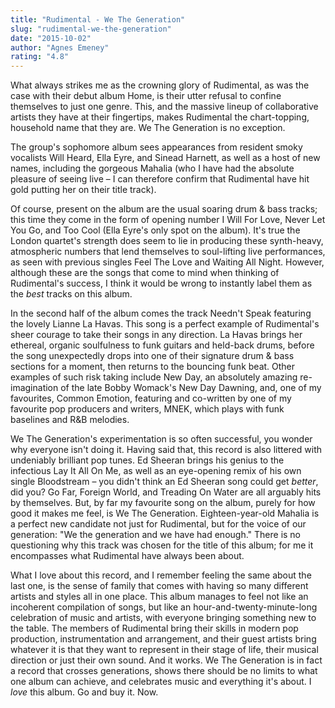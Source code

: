 ```yaml
---
title: "Rudimental - We The Generation"
slug: "rudimental-we-the-generation"
date: "2015-10-02"
author: "Agnes Emeney"
rating: "4.8"
---
```


What always strikes me as the crowning glory of Rudimental, as was the case with their debut album Home, is their utter refusal to confine themselves to just one genre. This, and the massive lineup of collaborative artists they have at their fingertips, makes Rudimental the chart-topping, household name that they are. We The Generation is no exception.

The group's sophomore album sees appearances from resident smoky vocalists Will Heard, Ella Eyre, and Sinead Harnett, as well as a host of new names, including the gorgeous Mahalia (who I have had the absolute pleasure of seeing live – I can therefore confirm that Rudimental have hit gold putting her on their title track).

Of course, present on the album are the usual soaring drum & bass tracks; this time they come in the form of opening number I Will For Love, Never Let You Go, and Too Cool (Ella Eyre's only spot on the album). It's true the London quartet's strength does seem to lie in producing these synth-heavy, atmospheric numbers that lend themselves to soul-lifting live performances, as seen with previous singles Feel The Love and Waiting All Night. However, although these are the songs that come to mind when thinking of Rudimental's success, I think it would be wrong to instantly label them as the _best_ tracks on this album.

In the second half of the album comes the track Needn't Speak featuring the lovely Lianne La Havas. This song is a perfect example of Rudimental's sheer courage to take their songs in any direction. La Havas brings her ethereal, organic soulfulness to funk guitars and held-back drums, before the song unexpectedly drops into one of their signature drum & bass sections for a moment, then returns to the bouncing funk beat. Other examples of such risk taking include New Day, an absolutely amazing re-imagination of the late Bobby Womack's New Day Dawning, and, one of my favourites, Common Emotion, featuring and co-written by one of my favourite pop producers and writers, MNEK, which plays with funk baselines and R&B melodies.

We The Generation's experimentation is so often successful, you wonder why everyone isn't doing it. Having said that, this record is also littered with undeniably brilliant pop tunes. Ed Sheeran brings his genius to the infectious Lay It All On Me, as well as an eye-opening remix of his own single Bloodstream – you didn't think an Ed Sheeran song could get _better_, did you? Go Far, Foreign World, and Treading On Water are all arguably hits by themselves. But, by far my favourite song on the album, purely for how good it makes me feel, is We The Generation. Eighteen-year-old Mahalia is a perfect new candidate not just for Rudimental, but for the voice of our generation: "We the generation and we have had enough." There is no questioning why this track was chosen for the title of this album; for me it encompasses what Rudimental have always been about.

What I love about this record, and I remember feeling the same about the last one, is the sense of family that comes with having so many different artists and styles all in one place. This album manages to feel not like an incoherent compilation of songs, but like an hour-and-twenty-minute-long celebration of music and artists, with everyone bringing something new to the table. The members of Rudimental bring their skills in modern pop production, instrumentation and arrangement, and their guest artists bring whatever it is that they want to represent in their stage of life, their musical direction or just their own sound. And it works. We The Generation is in fact a record that crosses generations, shows there should be no limits to what one album can achieve, and celebrates music and everything it's about. I _love_ this album. Go and buy it. Now.
